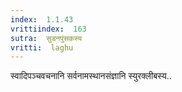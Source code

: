 ```yaml
---
index:  1.1.43
vrittiindex:  163
sutra:  सुडनपुंसकस्य
vritti:  laghu 
---
```


स्वादिपञ्चवचनानि सर्वनामस्थानसंज्ञानि स्युरक्लीबस्य..

